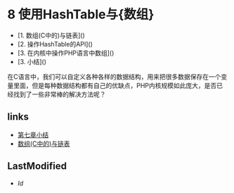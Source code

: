 # 8 使用HashTable与{数组} 


<ul class="catalog">
				<li>[1. 数组(C中的)与链表](<ch8.1.html>)</li>
				<li>[2. 操作HashTable的API](<ch8.2.html>)</li>
				<li>[3. 在内核中操作PHP语言中数组](<ch8.3.html>)</li>
				<li>[3. 小结](<ch8.4.html>)</li>
		</ul>
在C语言中，我们可以自定义各种各样的数据结构，用来把很多数据保存在一个变量里面，但是每种数据结构都有自己的优缺点，PHP内核规模如此庞大，是否已经找到了一些非常棒的解决方法呢？


## links
   * [第七章小结](<7.3.md>)
   * [数组(C中的)与链表](<8.1.md>)

## LastModified 
   * $Id$
